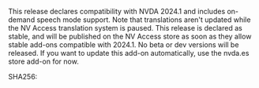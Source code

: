 This release declares compatibility with NVDA 2024.1 and includes on-demand speech mode support. Note that translations aren't updated while the NV Access translation system is paused. This release is declared as stable, and will be published on the NV Access store as soon as they allow stable add-ons compatible with 2024.1. No beta or dev versions will be released. If you want to update this add-on automatically, use the nvda.es store add-on for now.

SHA256: 